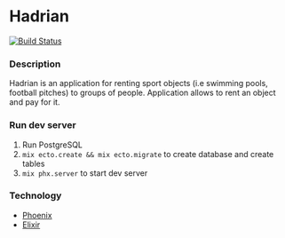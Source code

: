 # Hadrian
[![Build Status](https://travis-ci.com/Domnyk/hadrian.svg?branch=master)](https://travis-ci.com/Domnyk/hadrian)

### Description
Hadrian is an application for renting sport objects (i.e swimming pools, football pitches) to groups of people. Application allows to rent an object and pay for it.

### Run dev server
1. Run PostgreSQL
2. `mix ecto.create && mix ecto.migrate` to create database and create tables
3. `mix phx.server` to start dev server

### Technology
  * [Phoenix](http://phoenixframework.org/)
  * [Elixir](https://elixir-lang.org/)
